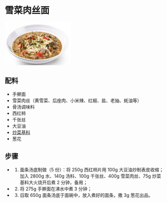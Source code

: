 # 雪菜肉丝面

![雪菜肉丝面](../images/雪菜肉丝面.png)

## 配料

- 手擀面
- 雪菜肉丝（黄雪菜、后座肉、小米辣、红椒、盐、老抽、蚝油等）
- 骨汤调味料
- 西红柿
- 千张丝
- 大豆油
- [炒菜基料](/配料/炒菜基料.md)
- 葱花

## 步骤

- 1. 面条汤底制做（5 份）：将 250g 西红柿片用 100g 大豆油炒制表皮收缩；加入 2800g 水、140g 汤料、100g 千张丝、400g 雪菜肉丝、75g 炒菜基料大火烧开后煮 2 分钟，备用；
- 2. 将 275g 手擀面在沸水中煮 3 分钟；
- 3. 舀取 650g 面条汤底于面碗中，放入煮好的面条，撒 3g 葱花出品。
